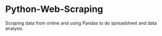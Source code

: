 # Python-Web-Scraping
Scraping data from online and using Pandas to do spreadsheet and data analysis
